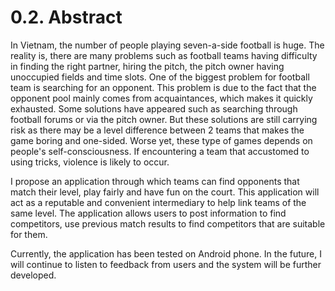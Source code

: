 # 0.2. Abstract

In Vietnam, the number of people playing seven-a-side football is huge. The reality is, there are many problems such as football teams having difficulty in finding the right partner, hiring the pitch, the pitch owner having unoccupied fields and time slots. One of the biggest problem for football team is searching for an opponent. This problem is due to the fact that the opponent pool mainly comes from acquaintances, which makes it quickly exhausted. Some solutions have appeared such as searching through football forums or via the pitch owner. But these solutions are still carrying risk as there may be a level difference between 2 teams that makes the game boring and one-sided. Worse yet, these type of games depends on people's self-consciousness. If encountering a team that accustomed to using tricks, violence is likely to occur.

I propose an application through which teams can find opponents that match their level, play fairly and have fun on the court. This application will act as a reputable and convenient intermediary to help link teams of the same level. The application allows users to post information to find competitors, use previous match results to find competitors that are suitable for them.

Currently, the application has been tested on Android phone. In the future, I will continue to listen to feedback from users and the system will be further developed.